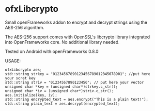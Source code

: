 # ofxLibcrypto
Small openFrameworks addon to encrypt and decrypt strings using the AES-256 algorithm.

The AES-256 support comes with OpenSSL's libcrypto library integrated into OpenFrameworks core. No additional library needed.

Tested on Android with openFrameworks 0.8.0


USAGE:

    ofxLibcrypto aes;
    std::string strkey = "01234567890123456789012345678901"; //put here your scret key
    std::string striv = "01234567890123456"; // put here your vector
    unsigned char *key = (unsigned char*)strkey.c_str();
    unsigned char *iv = (unsigned char*)striv.c_str();
    aes.initialize(key, iv);
    std::string encrypted_text = aes.encrypt("This is a plain text!");
    std::string plain_text = aes.decrypt(encrypted_text);
